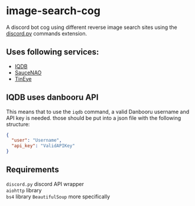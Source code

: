 # image-search-cog
A discord bot cog using different reverse image search sites using the [discord.py](https://github.com/Rapptz/discord.py) commands extension.

## Uses following services:

* [IQDB](http://iqdb.org/)
* [SauceNAO](http://saucenao.com/)
* [TinEye](https://tineye.com/)

## IQDB uses danbooru API

This means that to use the `iqdb` command, a valid Danbooru username and API key is needed.
those should be put into a json file with the following structure:

```json
{
  "user": "Username",
  "api_key": "ValidAPIKey"
}
```

## Requirements

`discord.py` discord API wrapper  
`aiohttp` library  
`bs4` library `BeautifulSoup` more specifically  

